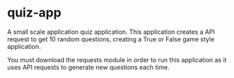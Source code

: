 # quiz-app
A small scale application quiz application.
This application creates a API request to get 10 random questions, creating a True or False game style application.

You must download the requests module in order to run this application as it uses API requests to generate new questions each time.

